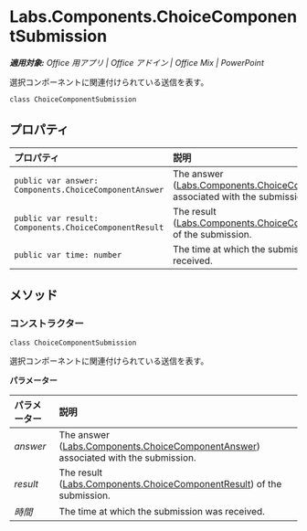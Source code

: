 ﻿
# Labs.Components.ChoiceComponentSubmission

 _**適用対象:** Office 用アプリ | Office アドイン | Office Mix | PowerPoint_

選択コンポーネントに関連付けられている送信を表す。

```
class ChoiceComponentSubmission
```


## プロパティ


|プロパティ|説明|
|:-----|:-----|
| `public var answer: Components.ChoiceComponentAnswer`|The answer ([Labs.Components.ChoiceComponentAnswer](../../reference/office-mix/labs.components.choicecomponentanswer.md)) associated with the submission.|
| `public var result: Components.ChoiceComponentResult`|The result ([Labs.Components.ChoiceComponentResult](../../reference/office-mix/labs.components.choicecomponentresult.md)) of the submission.|
| `public var time: number`|The time at which the submission was received.|

## メソッド




### コンストラクター

 `class ChoiceComponentSubmission`

選択コンポーネントに関連付けられている送信を表す。

 **パラメーター**


|パラメーター|説明|
|:-----|:-----|
| _answer_|The answer ([Labs.Components.ChoiceComponentAnswer](../../reference/office-mix/labs.components.choicecomponentanswer.md)) associated with the submission.|
| _result_|The result ([Labs.Components.ChoiceComponentResult](../../reference/office-mix/labs.components.choicecomponentresult.md)) of the submission.|
| _時間_|The time at which the submission was received.|
